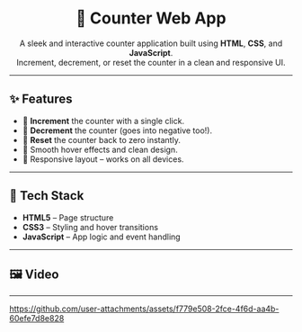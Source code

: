 <h1 align="center">🔢 Counter Web App</h1>

<p align="center">
  A sleek and interactive counter application built using <strong>HTML</strong>, <strong>CSS</strong>, and <strong>JavaScript</strong>.
  <br>
  Increment, decrement, or reset the counter in a clean and responsive UI.
</p>



---

## ✨ Features

- 🔼 **Increment** the counter with a single click.
- 🔽 **Decrement** the counter (goes into negative too!).
- 🔁 **Reset** the counter back to zero instantly.
- 🎨 Smooth hover effects and clean design.
- 📱 Responsive layout – works on all devices.

---

## 🧰 Tech Stack

- **HTML5** – Page structure
- **CSS3** – Styling and hover transitions
- **JavaScript** – App logic and event handling

---

## 🖼️ Video

---


https://github.com/user-attachments/assets/f779e508-2fce-4f6d-aa4b-60efe7d8e828

